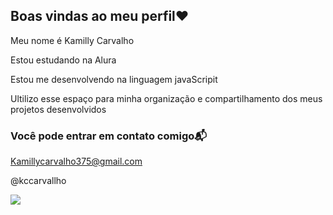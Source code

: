 ## Boas vindas ao meu perfil♥️

Meu nome é Kamilly Carvalho

Estou estudando na Alura

Estou me desenvolvendo na linguagem javaScripit

Ultilizo esse espaço para minha organização e compartilhamento dos meus projetos desenvolvidos

### Você pode entrar em contato comigo📬

Kamillycarvalho375@gmail.com

@kccarvallho

![](https://media1.tenor.com/m/H4pNiAt029AAAAAC/miss-you-joy.gif!)
